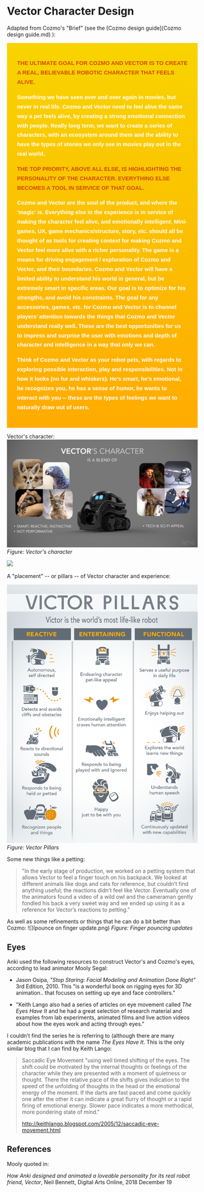 # Vector Character Design

Adapted from Cozmo's "Brief" (see the [Cozmo design guide](Cozmo design guide.md) ):

<div width="100%" height="900em" style="font-family:Avenir,Arial;font-size:11pt;font-weight: 600;background-image: linear-gradient(#F8D400, #FFAB01);color:white">
<div style="max-width:6200pt;line-height: 1.7em; padding:20pt;">
<p style="color:#CF4C00;text-transform:uppercase">The ultimate goal for Cozmo
and Vector is to create a real, believable robotic character that feels alive.
</p>
<p>Something we have seen over and over again in movies, but  never in real
life. Cozmo and Vector need to feel alive the same way a pet feels alive, by
creating a strong emotional connection with people. Really long term, we want
to create a series of characters, with an ecosystem around them and the ability
to have the types of stories we only see in movies play out in the real world.
</p>
<p style="color:#CF4C00;text-transform:uppercase">The top priority, above
all else, is highlighting the personality of the character.  Everything else
becomes a tool in service of that goal.
</p>
<p>Cozmo and Vector are the soul of the product, and where the ‘magic’ is.
Everything else in the experience is in service of making the character feel
alive, and emotionally intelligent.  Mini-games, UX, game mechanics/structure,
story, etc. should all be thought of as tools for creating context for making
Cozmo and Vector feel more alive with a richer personality. The game is a means
for driving engagement / exploration of Cozmo and Vector, and their boundaries.
Cozmo and Vector will have a limited ability to understand his world in general,
but be extremely smart in specific areas. Our goal is to optimize for his
strengths, and avoid his constraints. The goal for any accessories, games, etc.
for Cozmo and Vector is to channel players’ attention towards the things that
Cozmo and Vector understand really well. These are the best opportunities for
us to impress and surprise the user with emotions and depth of character and
intelligence in a way that only we can.
</p>
<p>Think of Cozmo and Vector as your robot pets, with regards to exploring
possible interaction, play and responsibilities.  Not in how it looks (no fur
and whiskers). He’s smart, he’s emotional, he recognizes you, he has a sense of
humor, he wants to interact with you -- these are the types of feelings we want
to naturally draw out of users.
</p><p></p>
</div></div>

Vector's character:
![](1_du8JFpGzRGMXTjhFgiHNoQ.jpeg)
*Figure: Vector's character*

![](1d29ca68646d0ff15099d91dffcd6bb0_original.jpg)

A "placement" -- or pillars -- of Vector character and experience:

![](2018_Pillars.png)
*Figure: Vector Pillars*

Some new things like a petting:

> "In the early stage of production, we worked on a petting system that allows
> Vector to feel a finger touch on his backpack. We looked at different animals
> like dogs and cats for reference, but couldn’t find anything useful; the
> reactions didn’t feel like Vector. Eventually one of the animators found a
> video of a wild owl and the cameraman gently fondled his back a very sweet
> way and we ended up using it as a reference for Vector’s reactions to petting."

As well as some refinements or things that he can do a bit better than Cozmo:
![](pounce on finger update.png)
*Figure: Finger pouncing updates*

##  Eyes
Anki used the following resources to construct Vector's and Cozmo's eyes,
according to lead animator Mooly Segal:

* Jason Osipa, _"Stop Staring: Facial Modeling and Animation Done Right"_
  3rd Edition, 2010.   This "is a wonderful book on rigging eyes for 3D
  animation.. that focuses on setting up eye and face controllers."

* "Keith Lango also had a series of articles on eye movement called
  _The Eyes Have It_ and he had a great selection of research material and
  examples from lab experiments, animated films and live action videos about
  how the eyes work and acting through eyes."

I couldn’t find the series he is referring to (although there are many academic
publications with the name _The Eyes Have It_.  This is the only similar blog
that I can find by Keith Lango:

> Saccadic Eye Movement "using well timed shifting of the eyes.  The shift
> could be motivated by the internal thoughts or feelings of the character
> while they are presented with a moment of quietness or thought.  There the
> relative pace of the shifts gives indication to the speed of the unfolding of
> thoughts in the head or the emotional energy of the moment.  If the darts are
> fast paced and come quickly one after the other it can indicate a great
> flurry of thought or a rapid firing of emotional energy.  Slower pace
> indicates a more methodical, more pondering state of mind."
>
> http://keithlango.blogspot.com/2005/12/saccadic-eye-movement.html

## References

Mooly quoted in:

_How Anki designed and animated a loveable personality for its real robot friend, Vector_,
Neil Bennett, Digital Arts Online, 2018 December 19
